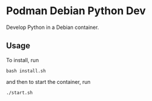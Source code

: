 # Podman Debian Python Dev

Develop Python in a Debian container.

## Usage

To install, run

    bash install.sh

and then to start the container, run

    ./start.sh

